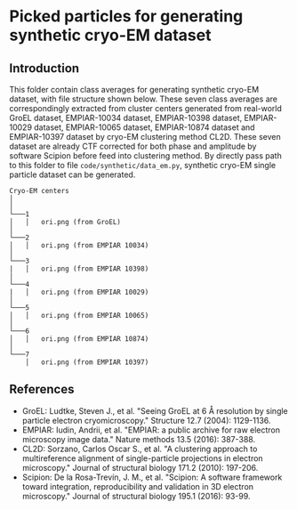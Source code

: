 # Picked particles for generating synthetic cryo-EM dataset

## Introduction

This folder contain class averages for generating synthetic cryo-EM dataset, with file structure shown below. These seven class averages are correspondingly extracted from cluster centers generated from real-world GroEL dataset, EMPIAR-10034 dataset, EMPIAR-10398 dataset, EMPIAR-10029 dataset, EMPIAR-10065 dataset, EMPIAR-10874 dataset and EMPIAR-10397 dataset by cryo-EM clustering method CL2D. These seven dataset are already CTF corrected for both phase and amplitude by software Scipion before feed into clustering method. By directly pass path to this folder to file `code/synthetic/data_em.py`, synthetic cryo-EM single particle dataset can be generated.
  ```
  Cryo-EM centers
  │ 
  │
  └───1
  │   │   ori.png (from GroEL)
  │   
  └───2
  │   │   ori.png (from EMPIAR 10034)
  │   
  └───3
  |   │   ori.png (from EMPIAR 10398)
  │   
  └───4
  |   │   ori.png (from EMPIAR 10029)
  │   
  └───5
  │   │   ori.png (from EMPIAR 10065)
  │   
  └───6
  │   │   ori.png (from EMPIAR 10874)
  │   
  └───7
      │   ori.png (from EMPIAR 10397)
  ```

## References

- GroEL: Ludtke, Steven J., et al. "Seeing GroEL at 6 Å resolution by single particle electron cryomicroscopy." Structure 12.7 (2004): 1129-1136.
- EMPIAR: Iudin, Andrii, et al. "EMPIAR: a public archive for raw electron microscopy image data." Nature methods 13.5 (2016): 387-388. 
- CL2D: Sorzano, Carlos Oscar S., et al. "A clustering approach to multireference alignment of single-particle projections in electron microscopy." Journal of structural biology 171.2 (2010): 197-206.
- Scipion: De la Rosa-Trevín, J. M., et al. "Scipion: A software framework toward integration, reproducibility and validation in 3D electron microscopy." Journal of structural biology 195.1 (2016): 93-99.